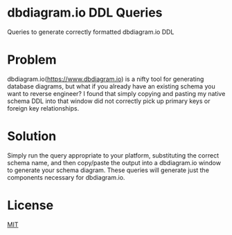 dbdiagram.io DDL Queries
===============

Queries to generate correctly formatted dbdiagram.io DDL

# Problem

dbdiagram.io(https://www.dbdiagram.io) is a nifty tool for generating database diagrams, but what if you already have an existing schema you want to reverse engineer? I found that simply copying and pasting my native schema DDL into that window did not correctly pick up primary keys or foreign key relationships.

# Solution

Simply run the query appropriate to your platform, substituting the correct schema name, and then copy/paste the output into a dbdiagram.io window to generate your schema diagram. These queries will generate just the components necessary for dbdiagram.io.

# License
[MIT](./LICENSE.md)
